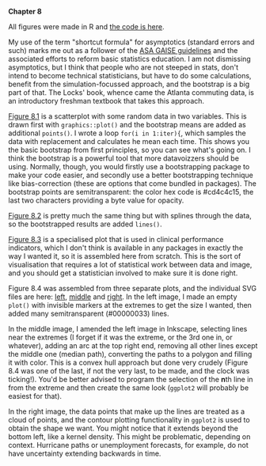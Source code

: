 **Chapter 8**

All figures were made in R and [the code is here](Ch8.R).

My use of the term "shortcut formula" for asymptotics (standard errors and such) marks me out as a follower of the [ASA GAISE guidelines](https://www.amstat.org/asa/files/pdfs/GAISE/GaiseCollege_Full.pdf) and the associated efforts to reform basic statistics education. I am not dismissing asymptotics, but I think that people who are not steeped in stats, don't intend to become technical statisticians, but have to do some calculations, benefit from the simulation-focussed approach, and the bootstrap is a big part of that. The Locks' book, whence came the Atlanta commuting data, is an introductory freshman textbook that takes this approach.

[Figure 8.1](8-bootstrap-means.svg) is a scatterplot with some random data in two variables. This is drawn first with `graphics::plot()` and the bootstrap means are added as additional `points()`. I wrote a loop `for(i in 1:iter){`, which samples the data with replacement and calculates he mean each time. This shows you the basic bootstrap from first principles, so you can see what's going on. I think the bootstrap is a powerful tool that more datavoizzers should be using. Normally, though, you would firstly use a bootstrapping package to make your code easier, and secondly use a better bootstrapping technique like bias-correction (these are options that come bundled in packages). The bootstrap points are semitransparent: the color hex code is #cd4c4c15, the last two characters providing a byte value for opacity.

[Figure 8.2](8-bootstrap-splines.svg) is pretty much the same thing but with splines through the data, so the bootstrapped results are added `lines()`.

[Figure 8.3](8-funnel.svg) is a specialised plot that is used in clinical performance indicators, which I don't think is available in any packages in exactly the way I wanted it, so it is assembled here from scratch. This is the sort of visualisation that requires a lot of statistical work between data and image, and you should get a statistician involved to make sure it is done right.

Figure 8.4 was assembled from three separate plots, and the individual SVG files are here: [left](8-hurricane1.svg), [middle](8-hurricane2.svg) and [right](8-hurricane3.svg). In the left image, I made an empty `plot()` with invisible markers at the extremes to get the size I wanted, then added many semitransparent (#00000033) lines.

In the middle image, I amended the left image in Inkscape, selecting lines near the extremes (I forget if it was the extreme, or the 3rd one in, or whatever), adding an arc at the top right end, removing all other lines except the middle one (median path), converting the paths to a polygon and filling it with color. This is a convex hull approach but done very crudely (Figure 8.4 was one of the last, if not the very last, to be made, and the clock was ticking!). You'd be better advised to program the selection of the **n**th line in from the extreme and then create the same look (`ggplot2` will probably be easiest for that).

In the right image, the data points that make up the lines are treated as a cloud of points, and the contour plotting functionality in `ggplot2` is used to obtain the shape we want. You might notice that it extends beyond the bottom left, like a kernel density. This might be problematic, depending on context. Hurricane paths or unemployment forecasts, for example, do not have uncertainty extending backwards in time.
